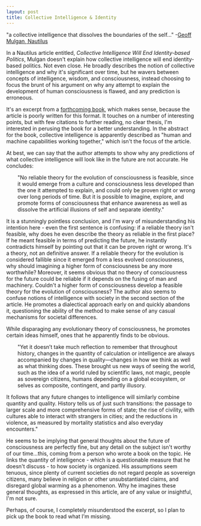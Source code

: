 ```yaml
---
layout: post
title: Collective Intelligence & Identity
---
```

"a collective intelligence that dissolves the boundaries of the self..." -[Geoff Mulgan, Nautilus](http://nautil.us/blog/collective-intelligence-will-end-identity_based-politics) <!--excerpt-->

In a Nautilus article entitled, *Collective Intelligence Will End Identity-based Politics*, Mulgan doesn't explain how collective intelligence will end identity-based politics. Not even close. He broadly describes the notion of collective intelligence and why it's significant over time, but he wavers between concepts of intelligence, wisdom, and consciousness, instead choosing to focus the brunt of his argument on why any attempt to explain the development of human consciousness is flawed, and any prediction is erroneous. 

It's an excerpt from a [forthcoming book](https://press.princeton.edu/titles/11098.html), which makes sense, because the article is poorly written for this format. It touches on a number of interesting points, but with few citations to further reading, no clear thesis, I'm interested in perusing the book for a better understanding. In the abstract for the book, collective intelligence is apparently described as "human and machine capabilities working together," which isn't the focus of the article.

At best, we can say that the author attempts to show why any predictions of what collective intelligence will look like in the future are not accurate. He concludes:
<p style="padding-left: 30px;">
"No reliable theory for the evolution of consciousness is feasible, since it would emerge from a culture and consciousness less developed than the one it attempted to explain, and could only be proven right or wrong over long periods of time. But it is possible to imagine, explore, and promote forms of consciousness that enhance awareness as well as dissolve the artificial illusions of self and separate identity."</p>

It is a stunningly pointless conclusion, and I'm wary of misunderstanding his intention here - even the first sentence is confusing: if a reliable theory isn't feasible, why does he even describe the theory as reliable in the first place? If he meant feasible in terms of predicting the future, he instantly contradicts himself by pointing out that it can be proven right or wrong. It's a theory, not an definitive answer. If a reliable theory for the evolution is considered fallible since it emerged from a less evolved consciousness, why should imagining a higher form of consciousness be any more worthwhile? Moreover, it seems obvious that no theory of consciousness for the future could be reliable if it depends on the fusing of man and machinery. Couldn't a higher form of consciousness develop a feasible theory for the evolution of consciousness? The author also seems to confuse notions of intelligence with society in the second section of the article. He promotes a dialectical approach early on and quickly abandons it, questioning the ability of the method to make sense of any casual mechanisms for societal differences.

While disparaging any evolutionary theory of consciousness, he promotes certain ideas himself, ones that he apparently finds to be obvious.
<p style="padding-left: 30px;">
"Yet it doesn’t take much reflection to remember that throughout history, changes in the quantity of calculation or intelligence are always accompanied by changes in quality—changes in how we think as well as what thinking does. These brought us new ways of seeing the world, such as the idea of a world ruled by scientific laws, not magic, people as sovereign citizens, humans depending on a global ecosystem, or selves as composite, contingent, and partly illusory.

It follows that any future changes to intelligence will similarly combine quantity and quality. History tells us of just such transitions: the passage to larger scale and more comprehensive forms of state; the rise of civility, with cultures able to interact with strangers in cities; and the reductions in violence, as measured by mortality statistics and also everyday encounters."</p>

He seems to be implying that general thoughts about the future of consciousness are perfectly fine, but any detail on the subject isn't worthy of our time...this, coming from a person who wrote a book on the topic. He links the quantity of intelligence - which is a questionable measure that he doesn't discuss - to how society is organized. His assumptions seem tenuous, since plenty of current societies do not regard people as sovereign citizens, many believe in religion or other unsubstantiated claims, and disregard global warming as a phenomenon. Why he imagines these general thoughts, as expressed in this article, are of any value or insightful, I'm not sure. 

Perhaps, of course, I completely misunderstood the excerpt, so I plan to pick up the book to read what I'm missing. 

